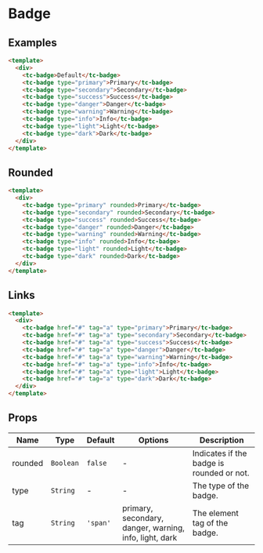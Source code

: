 # Badge

## Examples

```html
<template>
  <div>
    <tc-badge>Default</tc-badge>
    <tc-badge type="primary">Primary</tc-badge>
    <tc-badge type="secondary">Secondary</tc-badge>
    <tc-badge type="success">Success</tc-badge>
    <tc-badge type="danger">Danger</tc-badge>
    <tc-badge type="warning">Warning</tc-badge>
    <tc-badge type="info">Info</tc-badge>
    <tc-badge type="light">Light</tc-badge>
    <tc-badge type="dark">Dark</tc-badge>
  </div>
</template>
```

## Rounded

```html
<template>
  <div>
    <tc-badge type="primary" rounded>Primary</tc-badge>
    <tc-badge type="secondary" rounded>Secondary</tc-badge>
    <tc-badge type="success" rounded>Success</tc-badge>
    <tc-badge type="danger" rounded>Danger</tc-badge>
    <tc-badge type="warning" rounded>Warning</tc-badge>
    <tc-badge type="info" rounded>Info</tc-badge>
    <tc-badge type="light" rounded>Light</tc-badge>
    <tc-badge type="dark" rounded>Dark</tc-badge>
  </div>
</template>
```

## Links

```html
<template>
  <div>
    <tc-badge href="#" tag="a" type="primary">Primary</tc-badge>
    <tc-badge href="#" tag="a" type="secondary">Secondary</tc-badge>
    <tc-badge href="#" tag="a" type="success">Success</tc-badge>
    <tc-badge href="#" tag="a" type="danger">Danger</tc-badge>
    <tc-badge href="#" tag="a" type="warning">Warning</tc-badge>
    <tc-badge href="#" tag="a" type="info">Info</tc-badge>
    <tc-badge href="#" tag="a" type="light">Light</tc-badge>
    <tc-badge href="#" tag="a" type="dark">Dark</tc-badge>
  </div>
</template>
```

## Props

| Name | Type | Default | Options | Description |
| --- | --- | --- | --- | --- |
| rounded | `Boolean` | `false` | - | Indicates if the badge is rounded or not. |
| type | `String` | - | - | The type of the badge. |
| tag | `String` | `'span'` | primary, secondary, danger, warning, info, light, dark | The element tag of the badge. |
